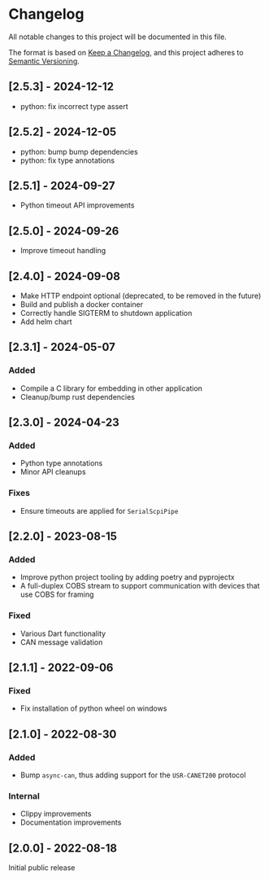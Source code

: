 # Changelog

All notable changes to this project will be documented in this file.

The format is based on [Keep a Changelog](https://keepachangelog.com/en/1.0.0/), and this project adheres to [Semantic Versioning](https://semver.org/spec/v2.0.0.html).

## [2.5.3] - 2024-12-12

 - python: fix incorrect type assert

## [2.5.2] - 2024-12-05

 - python: bump bump dependencies
 - python: fix type annotations

## [2.5.1] - 2024-09-27

 - Python timeout API improvements

## [2.5.0] - 2024-09-26

 - Improve timeout handling

## [2.4.0] - 2024-09-08

- Make HTTP endpoint optional (deprecated, to be removed in the future)
- Build and publish a docker container
- Correctly handle SIGTERM to shutdown application
- Add helm chart

## [2.3.1] - 2024-05-07

### Added

- Compile a C library for embedding in other application
- Cleanup/bump rust dependencies

## [2.3.0] - 2024-04-23

### Added

- Python type annotations
- Minor API cleanups

### Fixes

- Ensure timeouts are applied for `SerialScpiPipe`

## [2.2.0] - 2023-08-15

### Added

- Improve python project tooling by adding poetry and pyprojectx
- A full-duplex COBS stream to support communication with devices that use COBS for framing

### Fixed

- Various Dart functionality
- CAN message validation

## [2.1.1] - 2022-09-06

### Fixed

- Fix installation of python wheel on windows

## [2.1.0] - 2022-08-30

### Added

- Bump `async-can`, thus adding support for the `USR-CANET200` protocol

### Internal

- Clippy improvements
- Documentation improvements

## [2.0.0] - 2022-08-18

Initial public release
